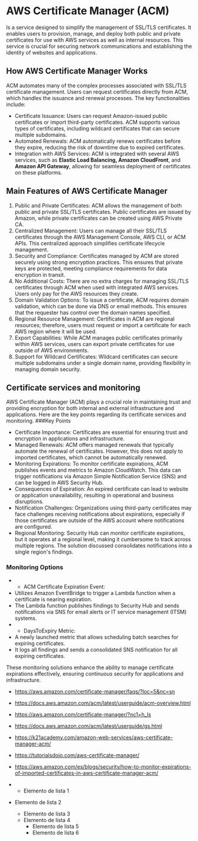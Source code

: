 # AWS Certificate Manager (ACM) 
Is a service designed to simplify the management of SSL/TLS certificates. It enables users to provision, manage, and deploy both public and private certificates for use with AWS services as well as internal resources. This service is crucial for securing network communications and establishing the identity of websites and applications.
## How AWS Certificate Manager Works
ACM automates many of the complex processes associated with SSL/TLS certificate management. Users can request certificates directly from ACM, which handles the issuance and renewal processes. The key functionalities include:
*  Certificate Issuance: Users can request Amazon-issued public certificates or import third-party certificates. ACM supports various types of certificates, including wildcard certificates that can secure multiple subdomains.
*  Automated Renewals: ACM automatically renews certificates before they expire, reducing the risk of downtime due to expired certificates.
*  Integration with AWS Services: ACM is integrated with several AWS services, such as **Elastic Load Balancing, Amazon CloudFront**, and **Amazon API Gateway**, allowing for seamless deployment of certificates on these platforms.
## Main Features of AWS Certificate Manager
1. Public and Private Certificates: ACM allows the management of both public and private SSL/TLS certificates. Public certificates are issued by Amazon, while private certificates can be created using AWS Private CA.
2. Centralized Management: Users can manage all their SSL/TLS certificates through the AWS Management Console, AWS CLI, or ACM APIs. This centralized approach simplifies certificate lifecycle management.
3. Security and Compliance: Certificates managed by ACM are stored securely using strong encryption practices. This ensures that private keys are protected, meeting compliance requirements for data encryption in transit.
4. No Additional Costs: There are no extra charges for managing SSL/TLS certificates through ACM when used with integrated AWS services. Users only pay for the AWS resources they create.
5. Domain Validation Options: To issue a certificate, ACM requires domain validation, which can be done via DNS or email methods. This ensures that the requester has control over the domain names specified.
6. Regional Resource Management: Certificates in ACM are regional resources; therefore, users must request or import a certificate for each AWS region where it will be used.
7. Export Capabilities: While ACM manages public certificates primarily within AWS services, users can export private certificates for use outside of AWS environments.
8. Support for Wildcard Certificates: Wildcard certificates can secure multiple subdomains under a single domain name, providing flexibility in managing domain security.
## Certificate services and monitoring
AWS Certificate Manager (ACM) plays a crucial role in maintaining trust and providing encryption for both internal and external infrastructure and applications. Here are the key points regarding its certificate services and monitoring.
###Key Points

- Certificate Importance: Certificates are essential for ensuring trust and encryption in applications and infrastructure.
- Managed Renewals: ACM offers managed renewals that typically automate the renewal of certificates. However, this does not apply to imported certificates, which cannot be automatically renewed.
- Monitoring Expirations: To monitor certificate expirations, ACM publishes events and metrics to Amazon CloudWatch. This data can trigger notifications via Amazon Simple Notification Service (SNS) and can be logged in AWS Security Hub.
- Consequences of Expiration: An expired certificate can lead to website or application unavailability, resulting in operational and business disruptions.
- Notification Challenges: Organizations using third-party certificates may face challenges receiving notifications about expirations, especially if those certificates are outside of the AWS account where notifications are configured.
- Regional Monitoring: Security Hub can monitor certificate expirations, but it operates at a regional level, making it cumbersome to track across multiple regions. The solution discussed consolidates notifications into a single region's findings.
### Monitoring Options
- - ACM Certificate Expiration Event:
- Utilizes Amazon EventBridge to trigger a Lambda function when a certificate is nearing expiration.
- The Lambda function publishes findings to Security Hub and sends notifications via SNS for email alerts or IT service management (ITSM) systems.
- - DaysToExpiry Metric:
- A newly launched metric that allows scheduling batch searches for expiring certificates.
- It logs all findings and sends a consolidated SNS notification for all expiring certificates.

These monitoring solutions enhance the ability to manage certificate expirations effectively, ensuring continuous security for applications and infrastructure.

- https://aws.amazon.com/certificate-manager/faqs/?loc=5&nc=sn
- https://docs.aws.amazon.com/acm/latest/userguide/acm-overview.html
- https://aws.amazon.com/certificate-manager/?nc1=h_ls
- https://docs.aws.amazon.com/acm/latest/userguide/gs.html
- https://k21academy.com/amazon-web-services/aws-certificate-manager-acm/
- https://tutorialsdojo.com/aws-certificate-manager/
- https://aws.amazon.com/es/blogs/security/how-to-monitor-expirations-of-imported-certificates-in-aws-certificate-manager-acm/

- - Elemento de lista 1
- Elemento de lista 2
    - Elemento de lista 3
    - Elemento de lista 4
        - Elemento de lista 5
        - Elemento de lista 6
